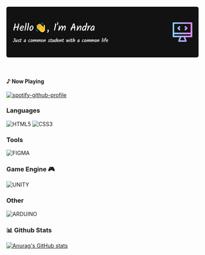 ![Header](./andra70.png)</br>

<p align="center">
<a href="https://www.linkedin.com/in/andra-abhinaya-65976718b/" target="_blank"><img alt="" src="https://img.shields.io/badge/LinkedIn-000?logo=linkedin&logoColor=0A66C2&style=for-the-badge" style="vertical-align:center" /></a>
<a href="https://open.spotify.com/user/jbylccraqjb96elvufpf8ygd5?si=6780e127835a434f" target="_blank"><img alt="" src="https://img.shields.io/badge/Spotify-000?logo=spotify&logoColor=53b14f&style=for-the-badge" style="vertical-align:center" /></a>
</p>

#### ♪ Now Playing

[![spotify-github-profile](https://spotify-github-profile.vercel.app/api/view?uid=jbylccraqjb96elvufpf8ygd5&cover_image=true&theme=novatorem&show_offline=false&background_color=121212&bar_color=53b14f&bar_color_cover=false)](https://spotify-github-profile.vercel.app/api/view?uid=jbylccraqjb96elvufpf8ygd5&redirect=true)

### Languages
![HTML5](https://img.shields.io/badge/-HTML5-000?style=for-the-badge&logo=html5)
![CSS3](https://img.shields.io/badge/-CSS3-000?style=for-the-badge&logo=css3&logoColor=0A66C2)
<!-- ![FLUTTER](https://img.shields.io/badge/-FLUTTER-000?style=for-the-badge&logo=flutter&logoColor=0A66C2) -->

### Tools 
![FIGMA](https://img.shields.io/badge/-FIGMA-000?style=for-the-badge&logo=figma&logoColor=ab7c63)

### Game Engine 🎮
![UNITY](https://img.shields.io/badge/-UNITY-000?style=for-the-badge&logo=unity)

### Other
![ARDUINO](https://img.shields.io/badge/-ARDUINO-000?style=for-the-badge&logo=arduino)

### 📊 Github Stats

[![Anurag's GitHub stats](https://github-readme-stats.vercel.app/api?username=Andra70&show_icons=true&theme=tokyonight)](https://github.com/anuraghazra/github-readme-stats)




<!-- [![My Awesome Stats](https://awesome-github-stats.azurewebsites.net/user-stats/Andra70?cardType=github&theme=github-dark&Background=121212)](https://git.io/awesome-stats-card) -->
